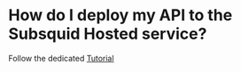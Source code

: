 # How do I deploy my API to the Subsquid Hosted service?

Follow the dedicated [Tutorial](/docs/tutorials/deploy-your-squid)
